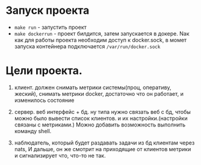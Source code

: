 # Запуск проекта

* `make run` - запустить проект 
* `make dockerrun` - проект билдится, затем запускается в докере. Nак как для работы проекта необходим доступ к docker.sock, в момет запуска контейнера подключается `/var/run/docker.sock`

# Цели проекта.
1) клиент. должен снимать метрики системы(проц, оперативу, жеский), снимать метрики docker, достаточно что  он работает, и изменилось состояние

2) сервер. веб интерфейс + бд. ну типа нужно связать веб с бд, чтобы можно было вывести список клиентов. и их настройки.(настройки связаны с метриками.)
Можно добавить возможность выполнить команду shell.

3) наблюдатель, который будет раздавать задачи из бд клиентам через nats, И дальше, он же смотрит на приходящие от клиентов метрики и сигнализирует что, что-то не так.